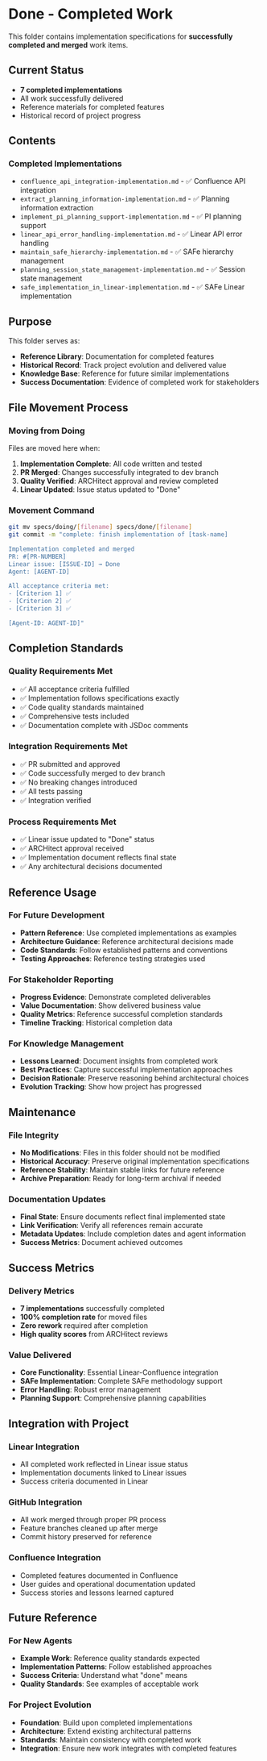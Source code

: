 # Done - Completed Work

This folder contains implementation specifications for **successfully completed and merged** work items.

## Current Status
- **7 completed implementations**
- All work successfully delivered
- Reference materials for completed features
- Historical record of project progress

## Contents

### Completed Implementations
- `confluence_api_integration-implementation.md` - ✅ Confluence API integration
- `extract_planning_information-implementation.md` - ✅ Planning information extraction
- `implement_pi_planning_support-implementation.md` - ✅ PI planning support
- `linear_api_error_handling-implementation.md` - ✅ Linear API error handling
- `maintain_safe_hierarchy-implementation.md` - ✅ SAFe hierarchy management
- `planning_session_state_management-implementation.md` - ✅ Session state management
- `safe_implementation_in_linear-implementation.md` - ✅ SAFe Linear implementation

## Purpose

This folder serves as:
- **Reference Library**: Documentation for completed features
- **Historical Record**: Track project evolution and delivered value
- **Knowledge Base**: Reference for future similar implementations
- **Success Documentation**: Evidence of completed work for stakeholders

## File Movement Process

### Moving from Doing
Files are moved here when:
1. **Implementation Complete**: All code written and tested
2. **PR Merged**: Changes successfully integrated to dev branch
3. **Quality Verified**: ARCHitect approval and review completed
4. **Linear Updated**: Issue status updated to "Done"

### Movement Command
```bash
git mv specs/doing/[filename] specs/done/[filename]
git commit -m "complete: finish implementation of [task-name]

Implementation completed and merged
PR: #[PR-NUMBER]
Linear issue: [ISSUE-ID] → Done
Agent: [AGENT-ID]

All acceptance criteria met:
- [Criterion 1] ✅
- [Criterion 2] ✅
- [Criterion 3] ✅

[Agent-ID: AGENT-ID]"
```

## Completion Standards

### Quality Requirements Met
- ✅ All acceptance criteria fulfilled
- ✅ Implementation follows specifications exactly
- ✅ Code quality standards maintained
- ✅ Comprehensive tests included
- ✅ Documentation complete with JSDoc comments

### Integration Requirements Met
- ✅ PR submitted and approved
- ✅ Code successfully merged to dev branch
- ✅ No breaking changes introduced
- ✅ All tests passing
- ✅ Integration verified

### Process Requirements Met
- ✅ Linear issue updated to "Done" status
- ✅ ARCHitect approval received
- ✅ Implementation document reflects final state
- ✅ Any architectural decisions documented

## Reference Usage

### For Future Development
- **Pattern Reference**: Use completed implementations as examples
- **Architecture Guidance**: Reference architectural decisions made
- **Code Standards**: Follow established patterns and conventions
- **Testing Approaches**: Reference testing strategies used

### For Stakeholder Reporting
- **Progress Evidence**: Demonstrate completed deliverables
- **Value Documentation**: Show delivered business value
- **Quality Metrics**: Reference successful completion standards
- **Timeline Tracking**: Historical completion data

### For Knowledge Management
- **Lessons Learned**: Document insights from completed work
- **Best Practices**: Capture successful implementation approaches
- **Decision Rationale**: Preserve reasoning behind architectural choices
- **Evolution Tracking**: Show how project has progressed

## Maintenance

### File Integrity
- **No Modifications**: Files in this folder should not be modified
- **Historical Accuracy**: Preserve original implementation specifications
- **Reference Stability**: Maintain stable links for future reference
- **Archive Preparation**: Ready for long-term archival if needed

### Documentation Updates
- **Final State**: Ensure documents reflect final implemented state
- **Link Verification**: Verify all references remain accurate
- **Metadata Updates**: Include completion dates and agent information
- **Success Metrics**: Document achieved outcomes

## Success Metrics

### Delivery Metrics
- **7 implementations** successfully completed
- **100% completion rate** for moved files
- **Zero rework** required after completion
- **High quality scores** from ARCHitect reviews

### Value Delivered
- **Core Functionality**: Essential Linear-Confluence integration
- **SAFe Implementation**: Complete SAFe methodology support
- **Error Handling**: Robust error management
- **Planning Support**: Comprehensive planning capabilities

## Integration with Project

### Linear Integration
- All completed work reflected in Linear issue status
- Implementation documents linked to Linear issues
- Success criteria documented in Linear

### GitHub Integration
- All work merged through proper PR process
- Feature branches cleaned up after merge
- Commit history preserved for reference

### Confluence Integration
- Completed features documented in Confluence
- User guides and operational documentation updated
- Success stories and lessons learned captured

## Future Reference

### For New Agents
- **Example Work**: Reference quality standards expected
- **Implementation Patterns**: Follow established approaches
- **Success Criteria**: Understand what "done" means
- **Quality Standards**: See examples of acceptable work

### For Project Evolution
- **Foundation**: Build upon completed implementations
- **Architecture**: Extend existing architectural patterns
- **Standards**: Maintain consistency with completed work
- **Integration**: Ensure new work integrates with completed features

